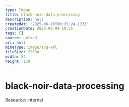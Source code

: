 ```yaml
---
type: Image
title: black-noir-data-processing
description: null
createdAt: '2025-06-10T00:35:24.173Z'
creationDate: 2025-06-09 19:35
tags: []
source: upload
url: null
mimeType: image/svg+xml
fileSize: 22384
width: 54
height: 150
---
```


# black-noir-data-processing


Resource: internal


